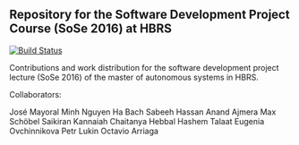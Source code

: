 ## Repository for the Software Development Project Course (SoSe 2016) at HBRS
[![Build Status](https://travis-ci.org/oarriaga/SDP_SoSe2016.svg?branch=master)](https://travis-ci.org/oarriaga/SDP_SoSe2016)

Contributions and work distribution for the software development project lecture (SoSe 2016) of the master of autonomous systems in HBRS. 

Collaborators:

José Mayoral
Minh Nguyen
Ha Bach 
Sabeeh Hassan
Anand Ajmera
Max Schöbel
Saikiran Kannaiah
Chaitanya Hebbal
Hashem Talaat
Eugenia Ovchinnikova
Petr Lukin
Octavio Arriaga
